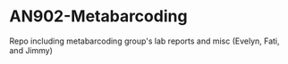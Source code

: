 # AN902-Metabarcoding
Repo including metabarcoding group's lab reports and misc (Evelyn, Fati, and Jimmy) 
